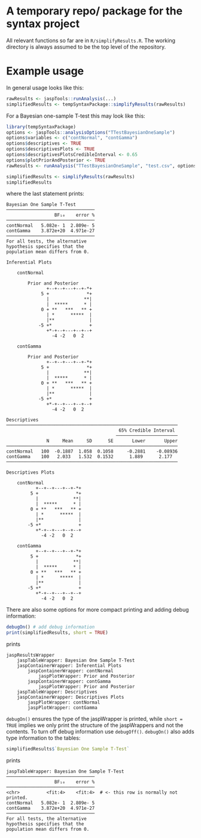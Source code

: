 # A temporary repo/ package for the syntax project

All relevant functions so far are in `R/simplifyResults.R`.
The working directory is always assumed to be the top level of the repository.

# Example usage

In general usage looks like this:
```r
rawResults <- jaspTools::runAnalysis(...)
simplifiedResults <- tempSyntaxPackage::simplifyResults(rawResults)
```

For a Bayesian one-sample T-test this may look like this:
```r
library(tempSyntaxPackage)
options <- jaspTools::analysisOptions("TTestBayesianOneSample")
options$variables <- c("contNormal", "contGamma")
options$descriptives <- TRUE
options$descriptivesPlots <- TRUE
options$descriptivesPlotsCredibleInterval <- 0.65
options$plotPriorAndPosterior <- TRUE
rawResults <- runAnalysis("TTestBayesianOneSample", "test.csv", options)

simplifiedResults <- simplifyResults(rawResults)
simplifiedResults
```
where the last statement prints:
```
Bayesian One Sample T-Test
─────────────────────────────────
                  BF₁₀    error %
─────────────────────────────────
contNormal   5.082e- 1  2.809e- 5
contGamma    3.872e+20  4.971e-27
─────────────────────────────────
For all tests, the alternative
hypothesis specifies that the
population mean differs from 0.

Inferential Plots

    contNormal
    
        Prior and Posterior
               +--+--+---+--+-*+
             5 +              *+
               |             **|
               |  *****      * |
             0 + **   ***   ** +
               | *      *****  |
               |**             |
            -5 +*              +
               +*-+--+---+--+--+
                 -4 -2   0  2   
    
    contGamma
    
        Prior and Posterior
               +--+--+---+--+-*+
             5 +              *+
               |             **|
               |  *****      * |
             0 + **   ***   ** +
               | *      *****  |
               |**             |
            -5 +*              +
               +*-+--+---+--+--+
                 -4 -2   0  2   

Descriptives
────────────────────────────────────────────────────────────────
                                          65% Credible Interval 
                                         ───────────────────────
               N     Mean     SD      SE       Lower       Upper
────────────────────────────────────────────────────────────────
contNormal   100  -0.1887  1.058  0.1058     -0.2881    -0.08936
contGamma    100   2.033   1.532  0.1532      1.889      2.177  
────────────────────────────────────────────────────────────────

Descriptives Plots

    contNormal
           +--+--+---+--+-*+
         5 +              *+
           |             **|
           |  *****      * |
         0 + **   ***   ** +
           | *      *****  |
           |**             |
        -5 +*              +
           +*-+--+---+--+--+
             -4 -2   0  2   
    
    contGamma
           +--+--+---+--+-*+
         5 +              *+
           |             **|
           |  *****      * |
         0 + **   ***   ** +
           | *      *****  |
           |**             |
        -5 +*              +
           +*-+--+---+--+--+
             -4 -2   0  2   
```
There are also some options for more compact printing and adding debug information:
```r
debugOn() # add debug information
print(simplifiedResults, short = TRUE)
```
prints
```
jaspResultsWrapper
    jaspTableWrapper: Bayesian One Sample T-Test
    jaspContainerWrapper: Inferential Plots
        jaspContainerWrapper: contNormal
            jaspPlotWrapper: Prior and Posterior
        jaspContainerWrapper: contGamma
            jaspPlotWrapper: Prior and Posterior
    jaspTableWrapper: Descriptives
    jaspContainerWrapper: Descriptives Plots
        jaspPlotWrapper: contNormal
        jaspPlotWrapper: contGamma
```
`debugOn()` ensures the type of the jaspWrapper is printed, while `short = TRUE` implies we only print the structure of the jaspWrappers and not the contents.
To turn off debug information use `debugOff()`.
`debugOn()` also adds type information to the tables:
```r
simplifiedResults$`Bayesian One Sample T-Test`
```
prints
```
jaspTableWrapper: Bayesian One Sample T-Test
─────────────────────────────────
                  BF₁₀    error %
─────────────────────────────────
<chr>          <fit:4>    <fit:4>  # <- this row is normally not printed.
contNormal   5.082e- 1  2.809e- 5
contGamma    3.872e+20  4.971e-27
─────────────────────────────────
For all tests, the alternative
hypothesis specifies that the
population mean differs from 0.
```

